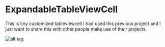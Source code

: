 ExpandableTableViewCell
=======================

This is tiny customized tableviewcell I had used this previous project and I just want to share this with other people make use of their projects.

![alt tag](https://dl.dropboxusercontent.com/u/54591390/myreco.gif)
